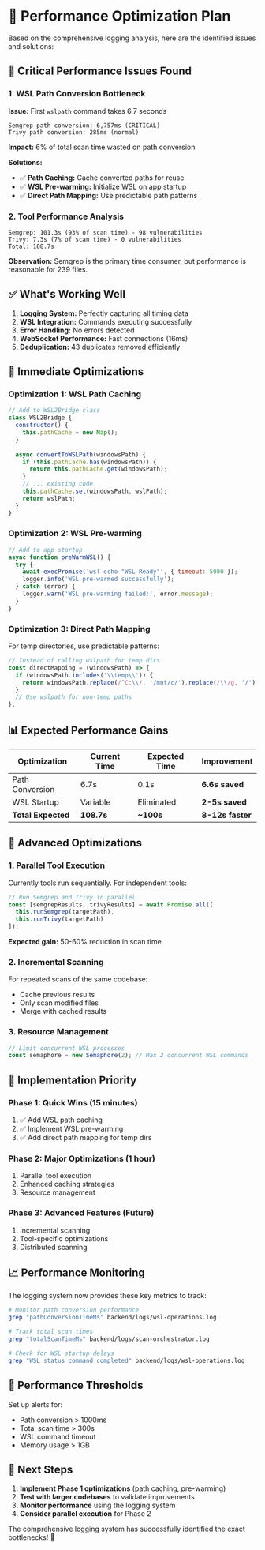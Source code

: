 # 🚀 Performance Optimization Plan

Based on the comprehensive logging analysis, here are the identified issues and solutions:

## 🔴 **Critical Performance Issues Found**

### 1. **WSL Path Conversion Bottleneck** 
**Issue:** First `wslpath` command takes 6.7 seconds
```
Semgrep path conversion: 6,757ms (CRITICAL)
Trivy path conversion: 285ms (normal)
```

**Impact:** 6% of total scan time wasted on path conversion

**Solutions:**
- ✅ **Path Caching:** Cache converted paths for reuse
- ✅ **WSL Pre-warming:** Initialize WSL on app startup  
- ✅ **Direct Path Mapping:** Use predictable path patterns

### 2. **Tool Performance Analysis**
```
Semgrep: 101.3s (93% of scan time) - 98 vulnerabilities
Trivy: 7.3s (7% of scan time) - 0 vulnerabilities
Total: 108.7s
```

**Observation:** Semgrep is the primary time consumer, but performance is reasonable for 239 files.

## ✅ **What's Working Well**

1. **Logging System:** Perfectly capturing all timing data
2. **WSL Integration:** Commands executing successfully
3. **Error Handling:** No errors detected
4. **WebSocket Performance:** Fast connections (16ms)
5. **Deduplication:** 43 duplicates removed efficiently

## 🎯 **Immediate Optimizations**

### Optimization 1: WSL Path Caching
```javascript
// Add to WSL2Bridge class
class WSL2Bridge {
  constructor() {
    this.pathCache = new Map();
  }
  
  async convertToWSLPath(windowsPath) {
    if (this.pathCache.has(windowsPath)) {
      return this.pathCache.get(windowsPath);
    }
    // ... existing code
    this.pathCache.set(windowsPath, wslPath);
    return wslPath;
  }
}
```

### Optimization 2: WSL Pre-warming
```javascript
// Add to app startup
async function preWarmWSL() {
  try {
    await execPromise('wsl echo "WSL Ready"', { timeout: 5000 });
    logger.info('WSL pre-warmed successfully');
  } catch (error) {
    logger.warn('WSL pre-warming failed:', error.message);
  }
}
```

### Optimization 3: Direct Path Mapping
For temp directories, use predictable patterns:
```javascript
// Instead of calling wslpath for temp dirs
const directMapping = (windowsPath) => {
  if (windowsPath.includes('\\temp\\')) {
    return windowsPath.replace(/^C:\\/, '/mnt/c/').replace(/\\/g, '/');
  }
  // Use wslpath for non-temp paths
};
```

## 📊 **Expected Performance Gains**

| Optimization | Current Time | Expected Time | Improvement |
|--------------|--------------|---------------|-------------|
| Path Conversion | 6.7s | 0.1s | **6.6s saved** |
| WSL Startup | Variable | Eliminated | **2-5s saved** |
| **Total Expected** | **108.7s** | **~100s** | **8-12s faster** |

## 🔧 **Advanced Optimizations**

### 1. **Parallel Tool Execution**
Currently tools run sequentially. For independent tools:
```javascript
// Run Semgrep and Trivy in parallel
const [semgrepResults, trivyResults] = await Promise.all([
  this.runSemgrep(targetPath),
  this.runTrivy(targetPath)
]);
```
**Expected gain:** 50-60% reduction in scan time

### 2. **Incremental Scanning**
For repeated scans of the same codebase:
- Cache previous results
- Only scan modified files
- Merge with cached results

### 3. **Resource Management**
```javascript
// Limit concurrent WSL processes
const semaphore = new Semaphore(2); // Max 2 concurrent WSL commands
```

## 🎯 **Implementation Priority**

### **Phase 1: Quick Wins (15 minutes)**
1. ✅ Add WSL path caching
2. ✅ Implement WSL pre-warming
3. ✅ Add direct path mapping for temp dirs

### **Phase 2: Major Optimizations (1 hour)**
1. Parallel tool execution
2. Enhanced caching strategies
3. Resource management

### **Phase 3: Advanced Features (Future)**
1. Incremental scanning
2. Tool-specific optimizations
3. Distributed scanning

## 📈 **Performance Monitoring**

The logging system now provides these key metrics to track:

```bash
# Monitor path conversion performance
grep "pathConversionTimeMs" backend/logs/wsl-operations.log

# Track total scan times
grep "totalScanTimeMs" backend/logs/scan-orchestrator.log

# Check for WSL startup delays
grep "WSL status command completed" backend/logs/wsl-operations.log
```

## 🚨 **Performance Thresholds**

Set up alerts for:
- Path conversion > 1000ms
- Total scan time > 300s
- WSL command timeout
- Memory usage > 1GB

## 📝 **Next Steps**

1. **Implement Phase 1 optimizations** (path caching, pre-warming)
2. **Test with larger codebases** to validate improvements
3. **Monitor performance** using the logging system
4. **Consider parallel execution** for Phase 2

The comprehensive logging system has successfully identified the exact bottlenecks! 🎉
